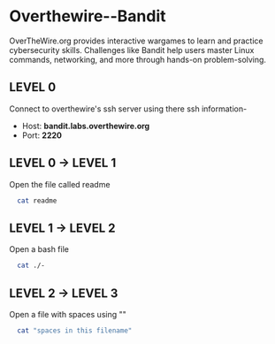 # Overthewire--Bandit
OverTheWire.org provides interactive wargames to learn and practice cybersecurity skills. Challenges like Bandit help users master Linux commands, networking, and more through hands-on problem-solving.


## LEVEL 0

Connect to overthewire's ssh server using there ssh information-
- Host: **bandit.labs.overthewire.org**
- Port: **2220**

## LEVEL 0 -> LEVEL 1

Open the file called readme

```bash
  cat readme
```

## LEVEL 1 -> LEVEL 2

Open a bash file

```bash
  cat ./-
```

## LEVEL 2 -> LEVEL 3

Open a file with spaces using ""

```bash
  cat "spaces in this filename"
```


